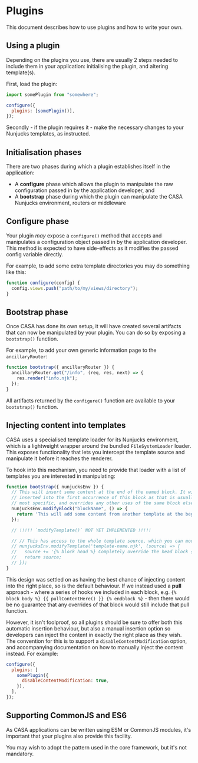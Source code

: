 # Plugins

This document describes how to use plugins and how to write your own.

## Using a plugin

Depending on the plugins you use, there are usually 2 steps needed to include them in your application: initialising the plugin, and altering template(s).

First, load the plugin:

```javascript
import somePlugin from "somewhere";

configure({
  plugins: [somePlugin()],
});
```

Secondly - if the plugin requires it - make the necessary changes to your Nunjucks templates, as instructed.

## Initialisation phases

There are two phases during which a plugin establishes itself in the application:

- A **configure** phase which allows the plugin to manipulate the raw configuration passed in by the application developer, and
- A **bootstrap** phase during which the plugin can manipulate the CASA Nunjucks environment, routers or middleware

## Configure phase

Your plugin _may_ expose a `configure()` method that accepts and manipulates a configuration object passed in by the application developer. This method is expected to have side-effects as it modifies the passed config variable directly.

For example, to add some extra template directories you may do something like this:

```javascript
function configure(config) {
  config.views.push("path/to/my/views/directory");
}
```

## Bootstrap phase

Once CASA has done its own setup, it will have created several artifacts that can now be manipulated by your plugin. You can do so by exposing a `bootstrap()` function.

For example, to add your own generic information page to the `ancillaryRouter`:

```javascript
function bootstrap({ ancillaryRouter }) {
  ancillaryRouter.get("/info", (req, res, next) => {
    res.render("info.njk");
  });
}
```

All artifacts returned by the `configure()` function are available to your `bootstrap()` function.

## Injecting content into templates

CASA uses a specialised template loader for its Nunjucks environment, which is a lightweight wrapper around the bundled `FileSystemLoader` loader. This exposes functionality that lets you intercept the template source and manipulate it before it reaches the renderer.

To hook into this mechanism, you need to provide that loader with a list of templates you are interested in manipulating:

```javascript
function bootstrap({ nunjucksEnv }) {
  // This will insert some content at the end of the named block. It will be
  // inserted into the first occurrence of this block as that is usually the
  // most specific, and overrides any other uses of the same block elsewhere.
  nunjucksEnv.modifyBlock("blockName", () => {
    return 'This will add some content from another template at the beginning of the blockName block: {% include "my-plugin/thing.njk" %}';
  });

  // !!!!! `modifyTemplate()` NOT YET IMPLEMENTED !!!!!

  // // This has access to the whole template source, which you can modify freely
  // nunjucksEnv.modifyTemplate('template-name.njk', (source) => {
  //   source += '{% block head %} Completely override the head block {% endblock %}';
  //   return source;
  // });
}
```

This design was settled on as having the best chance of injecting content into the right place, so is the default behaviour. If we instead used a **pull** approach - where a series of hooks we included in each block, e.g. `{% block body %} {{ pullContentHere() }} {% endblock %}` - then there would be no guarantee that any overrides of that block would still include that pull function.

However, it isn't foolproof, so all plugins should be sure to offer both this automatic insertion behaviour, but also a manual insertion option so developers can inject the content in exactly the right place as they wish. The convention for this is to support a `disableContentModification` option, and accompanying documentation on how to manually inject the content instead. For example:

```javascript
configure({
  plugins: [
    somePlugin({
      disableContentModification: true,
    }),
  ],
});
```

## Supporting CommonJS and ES6

As CASA applications can be written using ESM or CommonJS modules, it's important that your plugins also provide this facility.

You may wish to adopt the pattern used in the core framework, but it's not mandatory.
